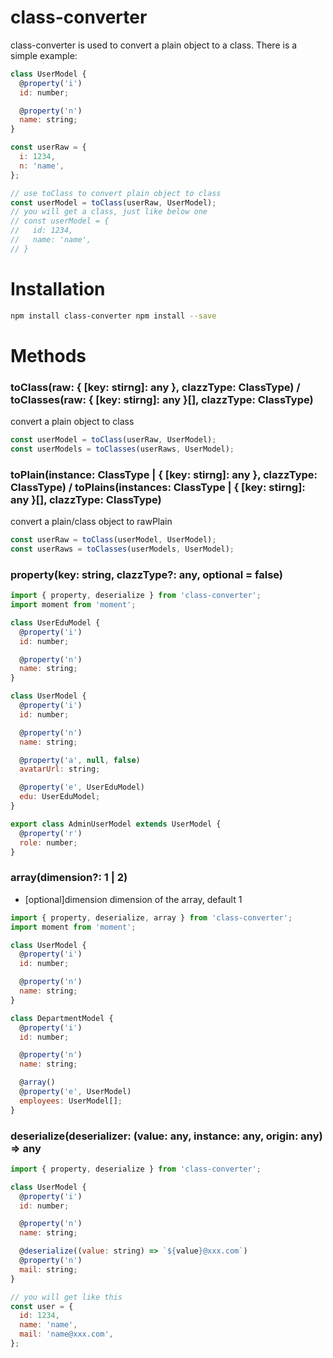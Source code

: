 # class-converter

class-converter is used to convert a plain object to a class.
There is a simple example:

```js
class UserModel {
  @property('i')
  id: number;

  @property('n')
  name: string;
}

const userRaw = {
  i: 1234,
  n: 'name',
};

// use toClass to convert plain object to class
const userModel = toClass(userRaw, UserModel);
// you will get a class, just like below one
// const userModel = {
//   id: 1234,
//   name: 'name',
// }
```

# Installation

```bash
npm install class-converter npm install --save
```

# Methods

### toClass(raw: { [key: stirng]: any }, clazzType: ClassType) / toClasses(raw: { [key: stirng]: any }[], clazzType: ClassType)

convert a plain object to class

```js
const userModel = toClass(userRaw, UserModel);
const userModels = toClasses(userRaws, UserModel);
```

### toPlain(instance: ClassType | { [key: stirng]: any }, clazzType: ClassType) / toPlains(instances: ClassType | { [key: stirng]: any }[], clazzType: ClassType)

convert a plain/class object to rawPlain

```js
const userRaw = toClass(userModel, UserModel);
const userRaws = toClasses(userModels, UserModel);
```

### property(key: string, clazzType?: any, optional = false)

```js
import { property, deserialize } from 'class-converter';
import moment from 'moment';

class UserEduModel {
  @property('i')
  id: number;

  @property('n')
  name: string;
}

class UserModel {
  @property('i')
  id: number;

  @property('n')
  name: string;

  @property('a', null, false)
  avatarUrl: string;

  @property('e', UserEduModel)
  edu: UserEduModel;
}

export class AdminUserModel extends UserModel {
  @property('r')
  role: number;
}
```

### array(dimension?: 1 | 2)

- [optional]dimension dimension of the array, default 1

```js
import { property, deserialize, array } from 'class-converter';
import moment from 'moment';

class UserModel {
  @property('i')
  id: number;

  @property('n')
  name: string;
}

class DepartmentModel {
  @property('i')
  id: number;

  @property('n')
  name: string;

  @array()
  @property('e', UserModel)
  employees: UserModel[];
}
```

### deserialize(deserializer: (value: any, instance: any, origin: any) => any

```js
import { property, deserialize } from 'class-converter';

class UserModel {
  @property('i')
  id: number;

  @property('n')
  name: string;

  @deserialize((value: string) => `${value}@xxx.com`)
  @property('n')
  mail: string;
}

// you will get like this
const user = {
  id: 1234,
  name: 'name',
  mail: 'name@xxx.com',
};
```
